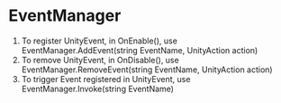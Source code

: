 

# EventManager
1. To register UnityEvent, in OnEnable(), use EventManager.AddEvent(string EventName, UnityAction action)
2. To remove UnityEvent, in OnDisable(), use EventManager.RemoveEvent(string EventName, UnityAction action)
3. To trigger Event registered in UnityEvent, use EventManager.Invoke(string EventName)